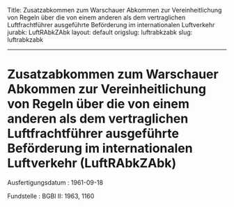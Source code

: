 Title: Zusatzabkommen zum Warschauer Abkommen zur Vereinheitlichung von Regeln über
  die von einem anderen als dem vertraglichen Luftfrachtführer ausgeführte Beförderung
  im internationalen Luftverkehr
jurabk: LuftRAbkZAbk
layout: default
origslug: luftrabkzabk
slug: luftrabkzabk

---

# Zusatzabkommen zum Warschauer Abkommen zur Vereinheitlichung von Regeln über die von einem anderen als dem vertraglichen Luftfrachtführer ausgeführte Beförderung im internationalen Luftverkehr (LuftRAbkZAbk)

Ausfertigungsdatum
:   1961-09-18

Fundstelle
:   BGBl II: 1963, 1160

